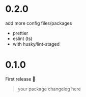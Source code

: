 # 0.2.0

add more config files/packages

-   prettier
-   eslint (ts)
-   with husky/lint-staged

# 0.1.0

First release 🎈

> your package changelog here

